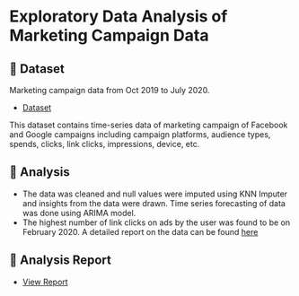 # Exploratory Data Analysis of Marketing Campaign Data

## :page_facing_up: Dataset
Marketing campaign data from Oct 2019 to July 2020. <br>
- <a href=https://github.com/devikathampi/Data-Analysis/blob/master/alldata.csv> Dataset </a>

This dataset contains time-series data of marketing campaign of Facebook and Google
campaigns including campaign platforms, audience types, spends, clicks, link clicks,
impressions, device, etc.

## :memo: Analysis
- The data was cleaned and null values were imputed using KNN Imputer and insights from the data were drawn. Time series forecasting of data was done using ARIMA model.
- The highest number of link clicks on ads by the user was found to be on February 2020. A detailed report on the data can be found <a href="https://github.com/devikathampi/Exploratory-Data-Analysis/blob/master/Exploratory%20Data%20Analysis%20Report.pdf"> here </a>

## :closed_book: Analysis Report
- <a href="https://github.com/devikathampi/Exploratory-Data-Analysis/blob/master/Exploratory%20Data%20Analysis%20Report.pdf"> View Report </a>
        
